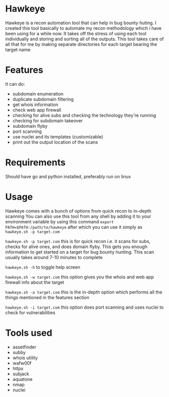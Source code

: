 # Hawkeye
Hawkeye is a recon automation tool that can help in bug bounty huting. I created this tool basically to automate my recon methodology which i have been using for a while now. It takes off the stress of using each tool individually and storing and sorting all of the outputs. This tool takes care of all that for me by making separate directories for each target bearing the target name 

# Features
It can do: 
 - subdomain enumeration 
 - duplicate subdomain filtering
 - get whois information
 - check web app firewall
 - checking for alive subs and checking the technology they're running 
 - checking for subdomain takeover
 - subdomain flyby
 - port scanning 
 - use nuclei and its templates (customizable)
 - print out the output location of the scans
 
 # Requirements 
 Should have go and python installed, preferably run on linux
 
 # Usage
 Hawkeye comes with a bunch of options from quick recon to in-depth scanning 
 You can also use this tool from any shell by adding it to your environment variable by using this command ```export PATH=$PATH:/path/to/hawkeye``` after which you can use it simply as ```hawkeye.sh -p target.com```
 
 ```hawkeye.sh -p target.com``` this is for quick recon i.e. it scans for subs, checks for alive ones, and does domain flyby. This gets you enough information to get started on a target for bug bounty hunting. This scan usually takes around 7-10 minutes to complete
 
 ```hawkeye.sh -h``` to toggle help screen
 
 ```hawkeye.sh -w target.com``` this option gives you the whois and web app firewall info about the target
 
 ```hawkeye.sh -a target.com``` this is the in-depth option which performs all the things mentioned in the features section
 
 ```hawkeye.sh -i target.com``` this option does port scanning and uses nuclei to check for vulnerabilities
 
 # Tools used
 - assetfinder
 - subby
 - whois utility 
 - wafw00f
 - httpx
 - subjack
 - aquatone
 - nmap
 - nuclei
